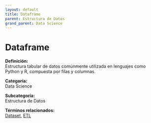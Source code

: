 ```yaml
---
layout: default
title: Dataframe
parent: Estructura de Datos
grand_parent: Data Science
---
```


# Dataframe

**Definición:**  
Estructura tabular de datos comúnmente utilizada en lenguajes como Python y R, compuesta por filas y columnas.

**Categoría:**  
Data Science  

**Subcategoría:**  
Estructura de Datos

**Términos relacionados:**  
[Dataset](https://maleniski.github.io/diccionario-angl-tec-mx/docs/data-science/estructura-de-datos/dataset.html), [ETL](https://maleniski.github.io/diccionario-angl-tec-mx/docs/data-science/estructura-de-datos/etl.html)
